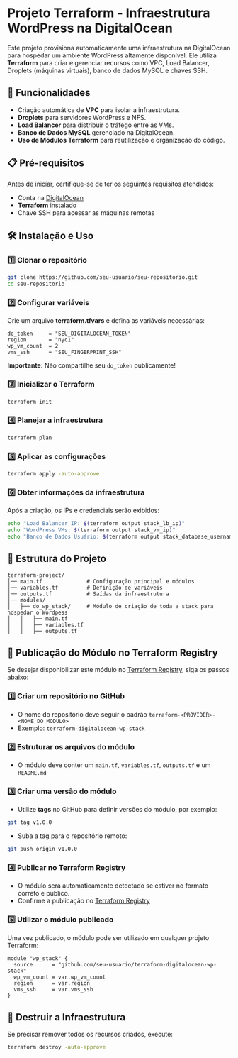 # Projeto Terraform - Infraestrutura WordPress na DigitalOcean

Este projeto provisiona automaticamente uma infraestrutura na DigitalOcean para hospedar um ambiente WordPress altamente disponível. Ele utiliza **Terraform** para criar e gerenciar recursos como VPC, Load Balancer, Droplets (máquinas virtuais), banco de dados MySQL e chaves SSH.

## 📌 Funcionalidades
- Criação automática de **VPC** para isolar a infraestrutura.
- **Droplets** para servidores WordPress e NFS.
- **Load Balancer** para distribuir o tráfego entre as VMs.
- **Banco de Dados MySQL** gerenciado na DigitalOcean.
- **Uso de Módulos Terraform** para reutilização e organização do código.

## 📋 Pré-requisitos
Antes de iniciar, certifique-se de ter os seguintes requisitos atendidos:

- Conta na [DigitalOcean](https://www.digitalocean.com/)
- **Terraform** instalado 
- Chave SSH para acessar as máquinas remotas

## 🛠️ Instalação e Uso

### 1️⃣ Clonar o repositório
```sh
git clone https://github.com/seu-usuario/seu-repositorio.git
cd seu-repositorio
```

### 2️⃣ Configurar variáveis
Crie um arquivo **terraform.tfvars** e defina as variáveis necessárias:
```hcl
do_token     = "SEU_DIGITALOCEAN_TOKEN"
region       = "nyc1"
wp_vm_count  = 2
vms_ssh      = "SEU_FINGERPRINT_SSH"
```
**Importante:** Não compartilhe seu `do_token` publicamente!

### 3️⃣ Inicializar o Terraform
```sh
terraform init
```

### 4️⃣ Planejar a infraestrutura
```sh
terraform plan
```

### 5️⃣ Aplicar as configurações
```sh
terraform apply -auto-approve
```

### 6️⃣ Obter informações da infraestrutura
Após a criação, os IPs e credenciais serão exibidos:
```sh
echo "Load Balancer IP: $(terraform output stack_lb_ip)"
echo "WordPress VMs: $(terraform output stack_vm_ip)"
echo "Banco de Dados Usuário: $(terraform output stack_database_username)"
```

## 📂 Estrutura do Projeto
```
terraform-project/
│── main.tf              # Configuração principal e módulos
│── variables.tf         # Definição de variáveis
│── outputs.tf           # Saídas da infraestrutura
│── modules/
│   ├── do_wp_stack/     # Módulo de criação de toda a stack para hospedar o Wordpess
│   │   ├── main.tf
│   │   ├── variables.tf
│   │   ├── outputs.tf
```


## 🚀 Publicação do Módulo no Terraform Registry
Se desejar disponibilizar este módulo no [Terraform Registry](https://registry.terraform.io/), siga os passos abaixo:

### 1️⃣ Criar um repositório no GitHub
- O nome do repositório deve seguir o padrão `terraform-<PROVIDER>-<NOME_DO_MODULO>`
- Exemplo: `terraform-digitalocean-wp-stack`

### 2️⃣ Estruturar os arquivos do módulo
- O módulo deve conter um `main.tf`, `variables.tf`, `outputs.tf` e um `README.md`

### 3️⃣ Criar uma versão do módulo
- Utilize **tags** no GitHub para definir versões do módulo, por exemplo:
```sh
git tag v1.0.0
```
- Suba a tag para o repositório remoto:
```sh
git push origin v1.0.0
```

### 4️⃣ Publicar no Terraform Registry
- O módulo será automaticamente detectado se estiver no formato correto e público.
- Confirme a publicação no [Terraform Registry](https://registry.terraform.io/)

### 5️⃣ Utilizar o módulo publicado
Uma vez publicado, o módulo pode ser utilizado em qualquer projeto Terraform:
```hcl
module "wp_stack" {
  source      = "github.com/seu-usuario/terraform-digitalocean-wp-stack"
  wp_vm_count = var.wp_vm_count
  region      = var.region
  vms_ssh     = var.vms_ssh
}
```
## 🚀 Destruir a Infraestrutura
Se precisar remover todos os recursos criados, execute:
```sh
terraform destroy -auto-approve
```
